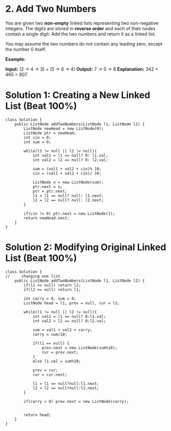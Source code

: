 # 2. Add Two Numbers
You are given two  **non-empty**  linked lists representing two non-negative integers. The digits are stored in  **reverse order**  and each of their nodes contain a single digit. Add the two numbers and return it as a linked list.

You may assume the two numbers do not contain any leading zero, except the number 0 itself.

**Example:**

**Input:** (2 -> 4 -> 3) + (5 -> 6 -> 4)
**Output:** 7 -> 0 -> 8
**Explanation:** 342 + 465 = 807.

# Solution 1: Creating a New Linked List (Beat 100%)
```
class Solution {
    public ListNode addTwoNumbers(ListNode l1, ListNode l2) {
        ListNode newHead = new ListNode(0);
        ListNode ptr = newHead;
        int cin = 0;
        int sum = 0;
        
        while(l1 != null || l2 != null){
            int val1 = l1 == null? 0: l1.val;
            int val2 = l2 == null? 0: l2.val;
            
            sum = (val1 + val2 + cin)% 10;
            cin = (val1 + val2 + cin)/ 10;
            
            ListNode n = new ListNode(sum);
            ptr.next = n;
            ptr = ptr.next;
            l1 = l1 == null? null: l1.next;
            l2 = l2 == null? null: l2.next;
        }
        
        if(cin != 0) ptr.next = new ListNode(1);
        return newHead.next;
    }
}
```

# Solution 2: Modifying Original Linked List (Beat 100%)
```
class Solution {
//     changing one list
    public ListNode addTwoNumbers(ListNode l1, ListNode l2) {
        if(l1 == null) return l2;
        if(l2 == null) return l1;
        
        int carry = 0, sum = 0;
        ListNode head = l1, prev = null, cur = l1;
        
        while(l1 != null || l2 != null){
            int val1 = l1 == null? 0:l1.val;
            int val2 = l2 == null? 0:l2.val;
            
            sum = val1 + val2 + carry;
            carry = sum/10;
            
            if(l1 == null) {
                prev.next = new ListNode(sum%10);
                cur = prev.next;
            }
            else l1.val = sum%10;
            
            prev = cur;
            cur = cur.next;
            
            l1 = l1 == null?null:l1.next;
            l2 = l2 == null?null:l2.next;
        }
        
        if(carry > 0) prev.next = new ListNode(carry);
        
        
        return head;
    }
}
```